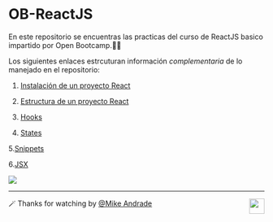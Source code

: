 # OB-ReactJS
En este repositorio se encuentras las practicas del curso de ReactJS basico impartido por Open Bootcamp.🚀🔥

Los siguientes enlaces estrcuturan información _complementaria_ de lo manejado en el repositorio:

1. [Instalación de un proyecto React](https://github.com/Mike-std-cpu/OB-ReactJS/blob/main/Information/How.md)

2. [Estructura de un proyecto React](https://github.com/Mike-std-cpu/OB-ReactJS/blob/main/Information/react-structure.md)

3. [Hooks](https://github.com/Mike-std-cpu/OB-ReactJS/blob/main/Information/hooks.md)

4. [States](https://github.com/Mike-std-cpu/OB-ReactJS/blob/main/Information/states.md)

5.[Snippets](https://github.com/Mike-std-cpu/OB-ReactJS/blob/main/Information/React.md)

6.[JSX](https://github.com/Mike-std-cpu/OB-ReactJS/blob/main/Information/jsx.md)


<p>
<img src="https://www.patterns.dev/img/reactjs/react-logo@3x.svg" align="center"></img>
</p>

---

🪄 Thanks for watching by [@Mike Andrade](https://github.com/Mike-std-cpu)<img align="right" src="https://media2.giphy.com/media/uL23EgTN7oEweMVy7R/200w.webp?cid=ecf05e47ev3qz7stswwx3ottvkvinyaw9bq36k6jao82l1ts&rid=200w.webp&ct=s" width="30">
